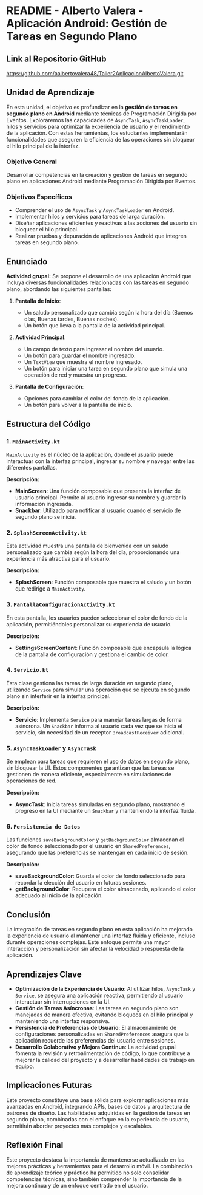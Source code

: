 # README - Alberto Valera - Aplicación Android: Gestión de Tareas en Segundo Plano

## Link al Repositorio GitHub
https://github.com/aalbertovalera48/Taller2AplicacionAlbertoValera.git

## Unidad de Aprendizaje

En esta unidad, el objetivo es profundizar en la **gestión de tareas en segundo plano en Android** mediante técnicas de Programación Dirigida por Eventos. Exploraremos las capacidades de `AsyncTask`, `AsyncTaskLoader`, hilos y servicios para optimizar la experiencia de usuario y el rendimiento de la aplicación. Con estas herramientas, los estudiantes implementarán funcionalidades que aseguren la eficiencia de las operaciones sin bloquear el hilo principal de la interfaz.

### Objetivo General
Desarrollar competencias en la creación y gestión de tareas en segundo plano en aplicaciones Android mediante Programación Dirigida por Eventos.

### Objetivos Específicos
- Comprender el uso de `AsyncTask` y `AsyncTaskLoader` en Android.
- Implementar hilos y servicios para tareas de larga duración.
- Diseñar aplicaciones eficientes y reactivas a las acciones del usuario sin bloquear el hilo principal.
- Realizar pruebas y depuración de aplicaciones Android que integren tareas en segundo plano.

## Enunciado

**Actividad grupal:** Se propone el desarrollo de una aplicación Android que incluya diversas funcionalidades relacionadas con las tareas en segundo plano, abordando las siguientes pantallas:

1. **Pantalla de Inicio**:
   - Un saludo personalizado que cambia según la hora del día (Buenos días, Buenas tardes, Buenas noches).
   - Un botón que lleva a la pantalla de la actividad principal.

2. **Actividad Principal**:
   - Un campo de texto para ingresar el nombre del usuario.
   - Un botón para guardar el nombre ingresado.
   - Un `TextView` que muestra el nombre ingresado.
   - Un botón para iniciar una tarea en segundo plano que simula una operación de red y muestra un progreso.

3. **Pantalla de Configuración**:
   - Opciones para cambiar el color del fondo de la aplicación.
   - Un botón para volver a la pantalla de inicio.

## Estructura del Código

### 1. `MainActivity.kt`
`MainActivity` es el núcleo de la aplicación, donde el usuario puede interactuar con la interfaz principal, ingresar su nombre y navegar entre las diferentes pantallas.

**Descripción:**
- **MainScreen**: Una función composable que presenta la interfaz de usuario principal. Permite al usuario ingresar su nombre y guardar la información ingresada.
- **Snackbar**: Utilizado para notificar al usuario cuando el servicio de segundo plano se inicia.

### 2. `SplashScreenActivity.kt`
Esta actividad muestra una pantalla de bienvenida con un saludo personalizado que cambia según la hora del día, proporcionando una experiencia más atractiva para el usuario.

**Descripción:**
- **SplashScreen**: Función composable que muestra el saludo y un botón que redirige a `MainActivity`.

### 3. `PantallaConfiguracionActivity.kt`
En esta pantalla, los usuarios pueden seleccionar el color de fondo de la aplicación, permitiéndoles personalizar su experiencia de usuario.

**Descripción:**
- **SettingsScreenContent**: Función composable que encapsula la lógica de la pantalla de configuración y gestiona el cambio de color.

### 4. `Servicio.kt`
Esta clase gestiona las tareas de larga duración en segundo plano, utilizando `Service` para simular una operación que se ejecuta en segundo plano sin interferir en la interfaz principal.

**Descripción:**
- **Servicio**: Implementa `Service` para manejar tareas largas de forma asíncrona. Un `Snackbar` informa al usuario cada vez que se inicia el servicio, sin necesidad de un receptor `BroadcastReceiver` adicional.

### 5. `AsyncTaskLoader` y `AsyncTask`
Se emplean para tareas que requieren el uso de datos en segundo plano, sin bloquear la UI. Estos componentes garantizan que las tareas se gestionen de manera eficiente, especialmente en simulaciones de operaciones de red.

**Descripción:**
- **AsyncTask**: Inicia tareas simuladas en segundo plano, mostrando el progreso en la UI mediante un `Snackbar` y manteniendo la interfaz fluida.

### 6. `Persistencia de Datos`
Las funciones `saveBackgroundColor` y `getBackgroundColor` almacenan el color de fondo seleccionado por el usuario en `SharedPreferences`, asegurando que las preferencias se mantengan en cada inicio de sesión.

**Descripción:**
- **saveBackgroundColor**: Guarda el color de fondo seleccionado para recordar la elección del usuario en futuras sesiones.
- **getBackgroundColor**: Recupera el color almacenado, aplicando el color adecuado al inicio de la aplicación.

## Conclusión

La integración de tareas en segundo plano en esta aplicación ha mejorado la experiencia de usuario al mantener una interfaz fluida y eficiente, incluso durante operaciones complejas. Este enfoque permite una mayor interacción y personalización sin afectar la velocidad o respuesta de la aplicación.

## Aprendizajes Clave

- **Optimización de la Experiencia de Usuario**: Al utilizar hilos, `AsyncTask` y `Service`, se asegura una aplicación reactiva, permitiendo al usuario interactuar sin interrupciones en la UI.
- **Gestión de Tareas Asíncronas**: Las tareas en segundo plano son manejadas de manera efectiva, evitando bloqueos en el hilo principal y manteniendo una interfaz responsiva.
- **Persistencia de Preferencias de Usuario**: El almacenamiento de configuraciones personalizadas en `SharedPreferences` asegura que la aplicación recuerde las preferencias del usuario entre sesiones.
- **Desarrollo Colaborativo y Mejora Continua**: La actividad grupal fomenta la revisión y retroalimentación de código, lo que contribuye a mejorar la calidad del proyecto y a desarrollar habilidades de trabajo en equipo.

## Implicaciones Futuras

Este proyecto constituye una base sólida para explorar aplicaciones más avanzadas en Android, integrando APIs, bases de datos y arquitectura de patrones de diseño. Las habilidades adquiridas en la gestión de tareas en segundo plano, combinadas con el enfoque en la experiencia de usuario, permitirán abordar proyectos más complejos y escalables.

## Reflexión Final

Este proyecto destaca la importancia de mantenerse actualizado en las mejores prácticas y herramientas para el desarrollo móvil. La combinación de aprendizaje teórico y práctico ha permitido no solo consolidar competencias técnicas, sino también comprender la importancia de la mejora continua y de un enfoque centrado en el usuario.
